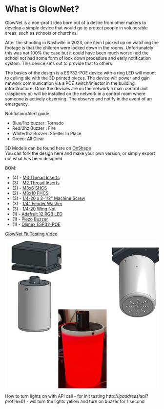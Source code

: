 # What is GlowNet?

GlowNet is a non-profit idea born out of a desire from other makers to develop a simple device that would go to protect people in volunerable areas, such as schools or churches.

After the shooting in Nashville in 2023, one item I picked up on watching the footage is that the children were locked down in the rooms. Unfortunately this was not 100% the case but it could have been much worse had the school not had some form of lock down procedure and early notification system. This device sets out to provide that to others. 

The basics of the design is a ESP32-POE device with a ring LED will mount to ceiling tile with the 3D printed pieces. The device will power and gain network communication via a POE switch/injector in the building infrastructure. Once the devices are on the network a main control unit (raspberry pi) will be installed on the network in a control room where someone is actively observing. The observe and notify in the event of an emergency.

Notifiation/Alert guide:
- Blue/1hz buzzer: Tornado
- Red/2hz Buzzer : Fire
- White/1hz Buzzer: Shelter In Place
- Green: All Clear


3D Models can be found here on [OnShape](https://cad.onshape.com/documents/83dc1b9d5794af9812a20a6e/w/6933c0ec732fa80879dfa10f/e/393d556f8704af149a6ea895)<br>
You can fork the design here and make your own version, or simply export out what has been designed

BOM:<br>
- (4) - [M3 Thread Inserts](https://a.co/d/j4Eid2X)
- (3) - [M2 Thread Inserts](https://a.co/d/)
- (2) - [M3x6 SHCS](https://a.co/d/eeJVUk0)
- (2) - [M3x10 FHCS](https://a.co/d/9gWt7kn)
- (3) - [1/4-20 x 2-1/2" Machine Screw](https://a.co/d/iGymJyz)
- (3) - [1/4" Fender Washer](https://a.co/d/4D97qNB)
- (3) - [1/4-20 Wing Nut](https://a.co/d/4D97qNB)
- (1) - [Adafruit 12 RGB LED](https://a.co/d/511ZWrK)
- (1) - [Piezo Buzzer](https://a.co/d/37FOyo1)
- (1) - [Olimex ESP32-POE](https://www.digikey.com/en/products/detail/olimex-ltd/ESP32-POE/10258717)


[GlowNet Fit Testing Video ](https://youtube.com/shorts/XqAFsF1926E?feature=share)<br>

![glownet 3d model](/img/glownet3d.png)<br>


How to turn lights on with API call - for init testing
http://<i>ipaddress</i>/api?profile=01 - will turn the lights yellow and turn on buzzer for 1 second
